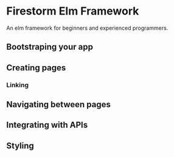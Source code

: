 # Firestorm Elm Framework

An elm framework for beginners and experienced programmers.

## Bootstraping your app

## Creating pages

### Linking

## Navigating between pages

## Integrating with APIs

## Styling
